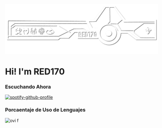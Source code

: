<img src="resources/1.13.png" />

<h1>Hi! I'm RED170</h1>
<h3>Escuchando Ahora </h3>

[![spotify-github-profile](https://spotify-github-profile.kittinanx.com/api/view?uid=redlights97-sv&cover_image=true&theme=natemoo-re&show_offline=false&background_color=000000&interchange=false&bar_color=ec0909&bar_color_cover=true)](https://github.com/kittinan/spotify-github-profile)

<h3>Porcaentaje de Uso de Lenguajes</h3>
<img src="https://github-readme-stats.vercel.app/api/top-langs?username=red170&show_icons=true&locale=en&layout=compact&theme=chartreuse-dark" alt="ovi" />
f